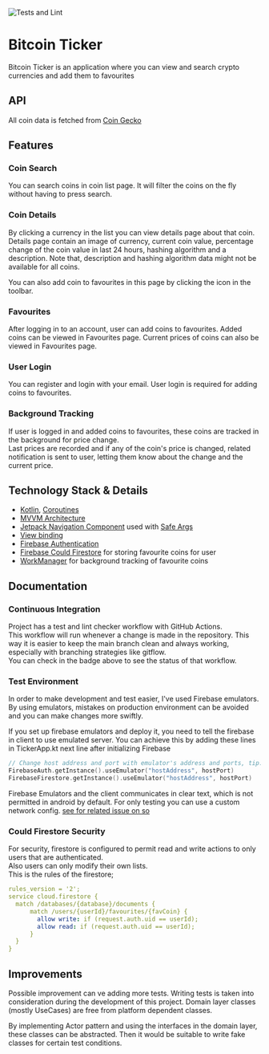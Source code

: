 ![Tests and Lint](https://github.com/aslansari/bitcoin-ticker/actions/workflows/test_lint.yml/badge.svg)

# Bitcoin Ticker

Bitcoin Ticker is an application where you can view and search crypto currencies and add them to favourites

## API

All coin data is fetched from [Coin Gecko](https://www.coingecko.com/en/api)

## Features

### Coin Search

You can search coins in coin list page. It will filter the coins on the fly without having to press search.

### Coin Details

By clicking a currency in the list you can view details page about that coin.  
Details page contain an image of currency, current coin value, percentage change of the coin value in last 24 hours, hashing algorithm and a description.
Note that, description and hashing algorithm data might not be available for all coins.

You can also add coin to favourites in this page by clicking the icon in the toolbar.

### Favourites

After logging in to an account, user can add coins to favourites. Added coins can be viewed in Favourites page.
Current prices of coins can also be viewed in Favourites page.

### User Login

You can register and login with your email. User login is required for adding coins to favourites.

### Background Tracking

If user is logged in and added coins to favourites, these coins are tracked in the background for price change.  
Last prices are recorded and if any of the coin's price is changed, related notification is sent to user, letting them know about the change and the current price.

## Technology Stack & Details

- [Kotlin](https://kotlinlang.org/), [Coroutines](https://kotlinlang.org/docs/coroutines-overview.html)
- [MVVM Architecture](https://developer.android.com/topic/architecture)
- [Jetpack Navigation Component](https://developer.android.com/guide/navigation) used with [Safe Args](https://developer.android.com/guide/navigation/navigation-pass-data#Safe-args)
- [View binding](https://developer.android.com/topic/libraries/view-binding)
- [Firebase Authentication](https://firebase.google.com/docs/auth)
- [Firebase Could Firestore](https://firebase.google.com/docs/firestore) for storing favourite coins for user
- [WorkManager](https://developer.android.com/topic/libraries/architecture/workmanager/basics) for background tracking of favourite coins

## Documentation

### Continuous Integration
Project has a test and lint checker workflow with GitHub Actions.  
This workflow will run whenever a change is made in the repository. This way it is easier to keep the main branch clean and always working, especially with branching strategies like gitflow.  
You can check in the badge above to see the status of that workflow.

### Test Environment
In order to make development and test easier, I've used Firebase emulators.  
By using emulators, mistakes on production environment can be avoided and you can make changes more swiftly.

If you set up firebase emulators and deploy it, you need to tell the firebase in client to use emulated server.
You can achieve this by adding these lines in TickerApp.kt next line after initializing Firebase
```kotlin
// Change host address and port with emulator's address and ports, tip: you can define which ports to use in firebase.json
FirebaseAuth.getInstance().useEmulator("hostAddress", hostPort)
FirebaseFirestore.getInstance().useEmulator("hostAddress", hostPort)
```
Firebase Emulators and the client communicates in clear text, which is not permitted in android by default.
For only testing you can use a custom network config. [see for related issue on so](https://stackoverflow.com/questions/45940861/android-8-cleartext-http-traffic-not-permitted)

### Could Firestore Security

For security, firestore is configured to permit read and write actions to only users that are authenticated.  
Also users can only modify their own lists.  
This is the rules of the firestore;
```yml
rules_version = '2';
service cloud.firestore {
  match /databases/{database}/documents {
      match /users/{userId}/favourites/{favCoin} {
        allow write: if (request.auth.uid == userId);
        allow read: if (request.auth.uid == userId);
      }
  }
}
```

## Improvements

Possible improvement can ve adding more tests. Writing tests is taken into consideration during the development of this project. Domain layer classes (mostly UseCases) are free from platform dependent classes.  

By implementing Actor pattern and using the interfaces in the domain layer, these classes can be abstracted. Then it would be suitable to write fake classes for certain test conditions.

